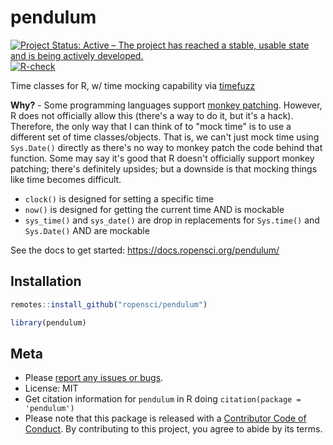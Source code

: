 pendulum
=====



[![Project Status: Active – The project has reached a stable, usable state and is being actively developed.](https://www.repostatus.org/badges/latest/active.svg)](https://www.repostatus.org/#active)
[![R-check](https://github.com/ropensci/pendulum/workflows/R-check/badge.svg)](https://github.com/ropensci/pendulum/actions?query=workflow%3AR-check)

Time classes for R, w/ time mocking capability via [timefuzz][]

**Why?** - Some programming languages support [monkey patching][monkey]. However, R does not officially allow this (there's a way to do it, but it's a hack). Therefore, the only way that I can think of to "mock time" is to use a different set of time classes/objects. That is, we can't just mock time using `Sys.Date()` directly as there's no way to monkey patch the code behind that function.  Some may say it's good that R doesn't officially support monkey patching; there's definitely upsides; but a downside is that mocking things like time becomes difficult.

- `clock()` is designed for setting a specific time
- `now()` is designed for getting the current time AND is mockable
- `sys_time()` and `sys_date()` are drop in replacements for `Sys.time()` and `Sys.Date()` AND are mockable

See the docs to get started: https://docs.ropensci.org/pendulum/

## Installation


```r
remotes::install_github("ropensci/pendulum")
```


```r
library(pendulum)
```

## Meta

* Please [report any issues or bugs](https://github.com/ropensci/pendulum/issues).
* License: MIT
* Get citation information for `pendulum` in R doing `citation(package = 'pendulum')`
* Please note that this package is released with a [Contributor Code of Conduct](https://ropensci.org/code-of-conduct/). By contributing to this project, you agree to abide by its terms.

[timefuzz]: https://github.com/ropensci/timefuzz
[monkey]: https://en.wikipedia.org/wiki/Monkey_patch
